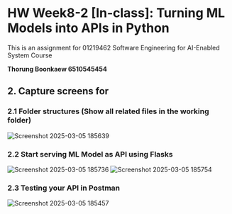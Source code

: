# HW Week8-2 [In-class]: Turning ML Models into APIs in Python

This is an assignment for 01219462 Software Engineering for AI-Enabled System Course

**Thorung Boonkaew  6510545454**

## 2. Capture screens for
### 2.1 Folder structures (Show all related files in the working folder)
![Screenshot 2025-03-05 185639](https://github.com/user-attachments/assets/de075fab-6d31-4e10-a7f7-d1369a256dbd)

### 2.2 Start serving ML Model as API using Flasks
![Screenshot 2025-03-05 185736](https://github.com/user-attachments/assets/827e6c39-38cd-4560-9ee9-fb71ff119f5a)
![Screenshot 2025-03-05 185754](https://github.com/user-attachments/assets/fac39804-fac4-4f68-92ed-32f4d1354e60)

### 2.3 Testing your API in Postman
![Screenshot 2025-03-05 185457](https://github.com/user-attachments/assets/6d3067b2-58fe-4173-ade8-1e4f2cab1f76)
